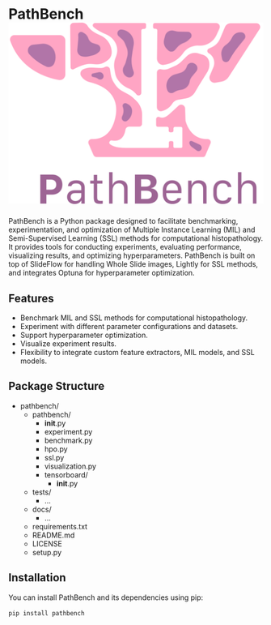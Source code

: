 # PathBench ![PathBench Logo](PathBench-logo-gecentreerd.png)

PathBench is a Python package designed to facilitate benchmarking, experimentation, and optimization of Multiple Instance Learning (MIL) and Semi-Supervised Learning (SSL) methods for computational histopathology. It provides tools for conducting experiments, evaluating performance, visualizing results, and optimizing hyperparameters. PathBench is built on top of SlideFlow for handling Whole Slide images, Lightly for SSL methods, and integrates Optuna for hyperparameter optimization.

## Features

- Benchmark MIL and SSL methods for computational histopathology.
- Experiment with different parameter configurations and datasets.
- Support hyperparameter optimization.
- Visualize experiment results.
- Flexibility to integrate custom feature extractors, MIL models, and SSL models.

## Package Structure

- pathbench/
  - pathbench/
    - __init__.py
    - experiment.py
    - benchmark.py
    - hpo.py
    - ssl.py
    - visualization.py
    - tensorboard/
      - __init__.py
  - tests/
    - ...
  - docs/
    - ...
  - requirements.txt
  - README.md
  - LICENSE
  - setup.py

## Installation

You can install PathBench and its dependencies using pip:

```bash
pip install pathbench
